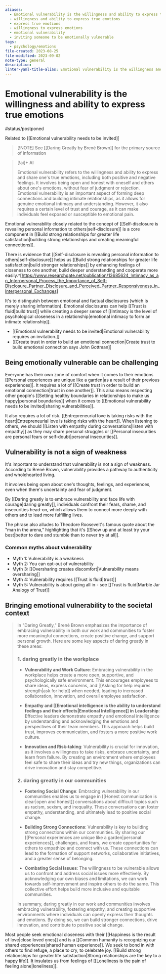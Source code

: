 ```yaml
---
aliases:
  - Emotional vulnerability is the willingness and ability to express true emotions
  - willingness and ability to express true emotions
  - express true emotions
  - willingness to express emotions
  - emotional vulnerability
  - inviting someone to be emotionally vulnerable
tags:
  - psychology/emotions
file-created: 2023-08-25
file-modified: 2023-09-02
note-type: general
description: 
linter-yaml-title-alias: Emotional vulnerability is the willingness and ability to express true emotions
---
```


# Emotional vulnerability is the willingness and ability to express true emotions

#status/postponed

Related to [[Emotional vulnerability needs to be invited]]

> [!NOTE] See [[Daring Greatly by Brené Brown]]  for the primary source of information

> [!ai]+ AI
>
> Emotional vulnerability refers to the willingness and ability to express and share one's true emotions, including both positive and negative feelings. It involves being open and honest with oneself and others about one's emotions, without fear of judgment or rejection. Emotional vulnerability is an important aspect of forming deep connections and building intimate relationships, as it allows for genuine emotional intimacy and understanding. However, it also requires a certain level of trust and courage, as it can make individuals feel exposed or susceptible to emotional pain.

Emotional vulnerability closely related to the concept of [[Self-disclosure is revealing personal information to others|self-disclosure]] is a core component in [[Build strong relationships for greater life satisfaction|building strong relationships and creating meaningful connections]].

There is evidence that [[Self-disclosure is revealing personal information to others|self-disclosure]] helps us [[Build strong relationships for greater life satisfaction|build stronger relationships]] by enhancing feelings of closeness to one another, build deeper understanding and cooperate more easily.^[https://www.researchgate.net/publication/13685624_Intimacy_as_an_Interpersonal_Process_the_Importance_of_Self-Disclosure_Partner_Disclosure_and_Perceived_Partner_Responsiveness_in_Interpersonal_Exchanges]

It's to distinguish between emotional and factual disclosures (which is merely sharing information). Emotional disclosures can help [[Trust is fluid|build trust]] while creating a deeper sense of [[Intimacy is the level of psychological closeness in a relationship|emotional intimacy to form an intimate relationship]].

- [[Emotional vulnerability needs to be invited|Emotional vulnerability requires an invitation.]]
- [[Create trust in order to build an emotional connection|Create trust to build emotional connection says John Gottman]]

## Being emotionally vulnerable can be challenging

Everyone has their own zone of comfort when it comes to their emotions [[Personal experiences are unique like a garden|as a result of their previous experiences]]. It requires a lot of [[Create trust in order to build an emotional connection|trust in one another]]. This also means respecting other people's [[Setting healthy boundaries in relationships to make us happy|personal boundaries]] when it comes to [[Emotional vulnerability needs to be invited|sharing vulnerabilities]].

It also requires a lot of risk. [[Entrepreneurial love is taking risks with the heart|Entrepreneurial love is taking risks with the heart]]. When listening to others, we should [[Listen with empathy during conversations|listen with empathy]] as they may share personal struggles or [[Personal insecurities are personal fears or self-doubt|personal insecurities]].

## Vulnerability is not a sign of weakness

It's important to understand that vulnerability is not a sign of weakness. According to Brené Brown, vulnerability provides a pathway to authenticity and wholehearted living.

It involves being open about one's thoughts, feelings, and experiences, even when there's uncertainty and fear of judgment.

By [[Daring greatly is to embrace vulnerability and face life with courage|daring greatly]], individuals confront their fears, shame, and insecurities head-on, which allows them to connect more deeply with others and to lead more fulfilling lives.

The phrase also alludes to Theodore Roosevelt's famous quote about the "man in the arena," highlighting that it's [[Show up and at least try your best|better to dare and stumble than to never try at all]].

### Common myths about vulnerability

-   Myth 1: Vulnerability is a weakness
-   Myth 2: You can opt-out of vulnerability
-   Myth 3: [[Oversharing creates discomfort|Vulnerability means oversharing]]
-   Myth 4: Vulnerability requires [[Trust is fluid|trust]]
-   Myth 5: Vulnerability is about going all in - see [[Trust is fluid|Marble Jar Analogy of Trust]]

## Bringing emotional vulnerability to the societal context

> In "Daring Greatly," Brené Brown emphasizes the importance of embracing vulnerability in both our work and communities to foster more meaningful connections, create positive change, and support personal growth. Here are some key aspects of daring greatly in these areas:
>
> ### 1. daring greatly in the workplace
>
> -   **Vulnerability and Work Culture**: Embracing vulnerability in the workplace helps create a more open, supportive, and psychologically safe environment. This encourages employees to share ideas, express concerns, and [[Asking for help requires strength|ask for help]] when needed, leading to increased collaboration, innovation, and overall employee satisfaction.
>
> -   **Empathy and [[Emotional intelligence is the ability to understand feelings and their effects|Emotional Intelligence]] in Leadership**: Effective leaders demonstrate empathy and emotional intelligence by understanding and acknowledging the emotions and perspectives of their team members. This approach helps build trust, improves communication, and fosters a more positive work culture.
>
> -   **Innovation and Risk-taking**: Vulnerability is crucial for innovation, as it involves a willingness to take risks, embrace uncertainty, and learn from failure. By creating an environment where employees feel safe to share their ideas and try new things, organizations can drive innovation and stay competitive.
>
> ### 2. daring greatly in our communities
>
> -   **Fostering Social Change**: Embracing vulnerability in our communities enables us to engage in [[Honest communication is clear|open and honest]] conversations about difficult topics such as racism, sexism, and inequality. These conversations can foster empathy, understanding, and ultimately lead to positive social change.
>
> -   **Building Strong Connections**: Vulnerability is key to building strong connections within our communities. By sharing our [[Personal experiences are unique like a garden|personal experiences]], challenges, and fears, we create opportunities for others to empathize and connect with us. These connections can lead to the formation of support networks, collaborative initiatives, and a greater sense of belonging.
>
> -   **Combating Social Issues**: The willingness to be vulnerable allows us to confront and address social issues more effectively. By acknowledging our own biases and limitations, we can work towards self-improvement and inspire others to do the same. This collective effort helps build more inclusive and equitable communities.
>
> In summary, daring greatly in our work and communities involves embracing vulnerability, fostering empathy, and creating supportive environments where individuals can openly express their thoughts and emotions. By doing so, we can build stronger connections, drive innovation, and contribute to positive social change.


Most people seek emotional closeness with their [[Happiness is the result of love|close loved ones]] and is a [[Common humanity is recognizing our shared experiences|shared human experience]]. We seek to bond in with others to find refuge, a place to cry, to celebrate joy. [[Build strong relationships for greater life satisfaction|Strong relationships are the key to a happy life]]. It insulates us from feelings of [[Loneliness is the pain of feeling alone|loneliness]].